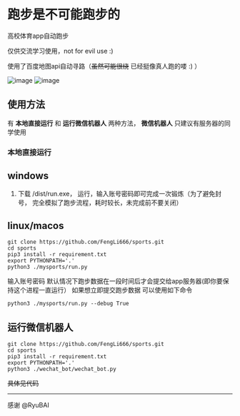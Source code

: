 # 跑步是不可能跑步的
高校体育app自动跑步

仅供交流学习使用，not for evil use :)

使用了百度地图api自动寻路（~~虽然可能很绕~~ 已经挺像真人跑的喽 :) ）

![image](https://user-images.githubusercontent.com/19814411/47697310-6929c780-dc45-11e8-92eb-88f9f7b6368d.png)
![image](https://user-images.githubusercontent.com/19814411/47573220-55ddda00-d96f-11e8-85e6-5db1e790ed33.png)


## 使用方法

有 **本地直接运行** 和 **运行微信机器人** 两种方法， **微信机器人** 只建议有服务器的同学使用

### 本地直接运行

## windows
1. 下载 /dist/run.exe， 运行，输入账号密码即可完成一次锻炼（为了避免封号， 完全模拟了跑步流程，耗时较长，未完成前不要关闭）

## linux/macos
```
git clone https://github.com/FengLi666/sports.git
cd sports
pip3 install -r requirement.txt
export PYTHONPATH='.'
python3 ./mysports/run.py

```
输入账号密码
默认情况下跑步数据在一段时间后才会提交给app服务器(即你要保持这个进程一直运行）
如果想立即提交跑步数据
可以使用如下命令
```
python3 ./mysports/run.py --debug True
```

## 运行微信机器人
```
git clone https://github.com/FengLi666/sports.git
cd sports
pip3 install -r requirement.txt
export PYTHONPATH='.'
python3 ./wechat_bot/wechat_bot.py
```
~~具体见代码~~

---

感谢 @RyuBAI 
